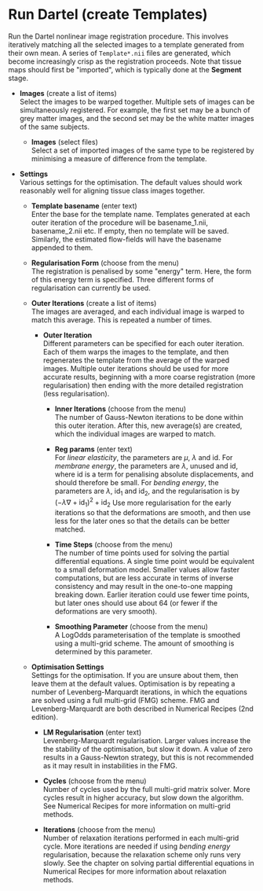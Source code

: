 # Run Dartel (create Templates)  
Run the Dartel nonlinear image registration procedure. This involves iteratively matching all the selected images to a template generated from their own mean. A series of ``Template*.nii`` files are generated, which become increasingly crisp as the registration proceeds. Note that tissue maps should first be "imported", which is typically done at the **Segment** stage.

* **Images** (create a list of items)  
Select the images to be warped together. Multiple sets of images can be simultaneously registered. For example, the first set may be a bunch of grey matter images, and the second set may be the white matter images of the same subjects.

    * **Images** (select files)  
    Select a set of imported images of the same type to be registered by minimising a measure of difference from the template.

* **Settings**   
Various settings for the optimisation. The default values should work reasonably well for aligning tissue class images together.

    * **Template basename** (enter text)  
    Enter the base for the template name.  Templates generated at each outer iteration of the procedure will be basename_1.nii, basename_2.nii etc.  If empty, then no template will be saved. Similarly, the estimated flow-fields will have the basename appended to them.

    * **Regularisation Form** (choose from the menu)  
    The registration is penalised by some "energy" term.  Here, the form of this energy term is specified. Three different forms of regularisation can currently be used.

    * **Outer Iterations** (create a list of items)  
    The images are averaged, and each individual image is warped to match this average.  This is repeated a number of times.

        * **Outer Iteration**   
        Different parameters can be specified for each outer iteration. Each of them warps the images to the template, and then regenerates the template from the average of the warped images. Multiple outer iterations should be used for more accurate results, beginning with a more coarse registration (more regularisation) then ending with the more detailed registration (less regularisation).

            * **Inner Iterations** (choose from the menu)  
            The number of Gauss-Newton iterations to be done within this outer iteration. After this, new average(s) are created, which the individual images are warped to match.

            * **Reg params** (enter text)  
            For *linear elasticity*, the parameters are $\mu$, $\lambda$ and id. For *membrane energy*, the parameters are $\lambda$, unused and id, where id is a term for penalising absolute displacements, and should therefore be small.  For *bending energy*, the parameters are $\lambda$, id$_1$ and id$_2$, and the regularisation is by $(-\lambda \nabla + \mathsf{id}_1)^2 + \mathsf{id}_2$
            Use more regularisation for the early iterations so that the deformations are smooth, and then use less for the later ones so that the details can be better matched.

            * **Time Steps** (choose from the menu)  
            The number of time points used for solving the partial differential equations.  A single time point would be equivalent to a small deformation model. Smaller values allow faster computations, but are less accurate in terms of inverse consistency and may result in the one-to-one mapping breaking down.  Earlier iteration could use fewer time points, but later ones should use about 64 (or fewer if the deformations are very smooth).

            * **Smoothing Parameter** (choose from the menu)  
            A LogOdds parameterisation of the template is smoothed using a multi-grid scheme.  The amount of smoothing is determined by this parameter.

    * **Optimisation Settings**   
    Settings for the optimisation.  If you are unsure about them, then leave them at the default values.  Optimisation is by repeating a number of Levenberg-Marquardt iterations, in which the equations are solved using a full multi-grid (FMG) scheme. FMG and Levenberg-Marquardt are both described in Numerical Recipes (2nd edition).

        * **LM Regularisation** (enter text)  
        Levenberg-Marquardt regularisation.  Larger values increase the the stability of the optimisation, but slow it down.  A value of zero results in a Gauss-Newton strategy, but this is not recommended as it may result in instabilities in the FMG.

        * **Cycles** (choose from the menu)  
        Number of cycles used by the full multi-grid matrix solver. More cycles result in higher accuracy, but slow down the algorithm. See Numerical Recipes for more information on multi-grid methods.

        * **Iterations** (choose from the menu)  
        Number of relaxation iterations performed in each multi-grid cycle. More iterations are needed if using *bending energy* regularisation, because the relaxation scheme only runs very slowly. See the chapter on solving partial differential equations in Numerical Recipes for more information about relaxation methods.

